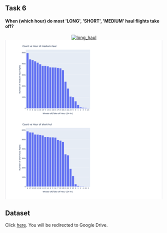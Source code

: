 ## Task 6
#### When (which hour) do most 'LONG', 'SHORT', 'MEDIUM' haul flights take off?

<div>
    <a href="https://plotly.com/~yonsa/17/?share_key=X3bQF7td1zWtTPTwr9a4zA" target="_blank" title="long_haul" style="display: block; text-align: center;"><img src="https://plotly.com/~yonsa/17.png?share_key=X3bQF7td1zWtTPTwr9a4zA" alt="long_haul" style="max-width: 100%;width: 600px;"  width="500" onerror="this.onerror=null;this.src='https://plotly.com/404.png';" /></a>
</div>

<img src='hauls.png'>

## Dataset
Click [here](https://drive.google.com/drive/folders/1v6HjTURy5QAM2Z6rHq3vI1xayKgE1_Qm?usp=sharing). You will be redirected to Google Drive.

